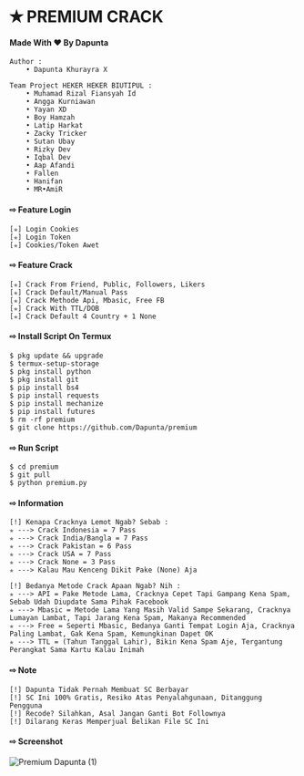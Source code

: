 # ✭ PREMIUM CRACK
#### Made With ❤️ By Dapunta  
``` 
Author :
    • Dapunta Khurayra X
  
Team Project HEKER HEKER BIUTIPUL :
    • Muhamad Rizal Fiansyah Id
    • Angga Kurniawan
    • Yayan XD
    • Boy Hamzah
    • Latip Harkat
    • Zacky Tricker
    • Sutan Ubay
    • Rizky Dev
    • Iqbal Dev
    • Aap Afandi
    • Fallen
    • Hanifan
    • MR•AmiR
```
#### ⇨  Feature Login
```
[✯] Login Cookies  
[✯] Login Token  
[✯] Cookies/Token Awet  
```
#### ⇨  Feature Crack
```
[✯] Crack From Friend, Public, Followers, Likers    
[✯] Crack Default/Manual Pass  
[✯] Crack Methode Api, Mbasic, Free FB  
[✯] Crack With TTL/DOB  
[✯] Crack Default 4 Country + 1 None
```
#### ⇨  Install Script On Termux
```
$ pkg update && upgrade  
$ termux-setup-storage  
$ pkg install python  
$ pkg install git  
$ pip install bs4  
$ pip install requests  
$ pip install mechanize  
$ pip install futures  
$ rm -rf premium  
$ git clone https://github.com/Dapunta/premium  
```
#### ⇨  Run Script
```
$ cd premium  
$ git pull  
$ python premium.py  
```
#### ⇨  Information
```
[!] Kenapa Cracknya Lemot Ngab? Sebab :
✯ ---> Crack Indonesia = 7 Pass
✯ ---> Crack India/Bangla = 7 Pass
✯ ---> Crack Pakistan = 6 Pass
✯ ---> Crack USA = 7 Pass
✯ ---> Crack None = 3 Pass
✯ ---> Kalau Mau Kenceng Dikit Pake (None) Aja

[!] Bedanya Metode Crack Apaan Ngab? Nih :
✯ ---> API = Pake Metode Lama, Cracknya Cepet Tapi Gampang Kena Spam, Sebab Udah Diupdate Sama Pihak Facebook
✯ ---> Mbasic = Metode Lama Yang Masih Valid Sampe Sekarang, Cracknya Lumayan Lambat, Tapi Jarang Kena Spam, Makanya Recommended
✯ ---> Free = Seperti Mbasic, Bedanya Ganti Tempat Login Aja, Cracknya Paling Lambat, Gak Kena Spam, Kemungkinan Dapet OK
✯ ---> TTL = (Tahun Tanggal Lahir), Bikin Kena Spam Aje, Tergantung Perangkat Sama Kartu Kalau Inimah
```

#### ⇨ Note
```
[!] Dapunta Tidak Pernah Membuat SC Berbayar
[!] SC Ini 100% Gratis, Resiko Atas Penyalahgunaan, Ditanggung Pengguna
[!] Recode? Silahkan, Asal Jangan Ganti Bot Follownya
[!] Dilarang Keras Memperjual Belikan File SC Ini
```
#### ⇨  Screenshot
![Premium Dapunta (1)](https://user-images.githubusercontent.com/76211798/128638195-04fcbc38-de70-4b74-8bb0-c9ccdbeea2a0.jpg)
